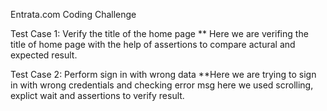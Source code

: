 Entrata.com Coding Challenge

 Test Case 1: Verify the title of the home page
** Here  we are verifing the title of home page with the  help of assertions to compare actural and expected result.

 Test Case 2: Perform sign in with wrong data
**Here we are trying to sign in with wrong credentials and checking error msg here we used scrolling, explict wait and assertions to verify result.
